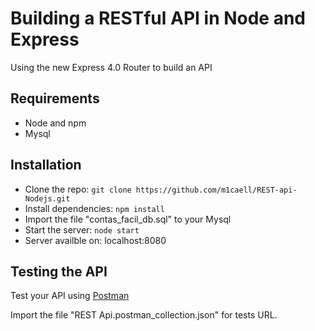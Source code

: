 # Building a RESTful API in Node and Express

Using the new Express 4.0 Router to build an API

## Requirements

- Node and npm
- Mysql

## Installation

- Clone the repo: `git clone https://github.com/m1caell/REST-api-Nodejs.git`
- Install dependencies: `npm install`
- Import the file "contas_facil_db.sql" to your Mysql
- Start the server: `node start`
- Server availble on: localhost:8080

## Testing the API
Test your API using [Postman](https://chrome.google.com/webstore/detail/postman-rest-client-packa/fhbjgbiflinjbdggehcddcbncdddomop)

Import the file "REST Api.postman_collection.json" for tests URL.
